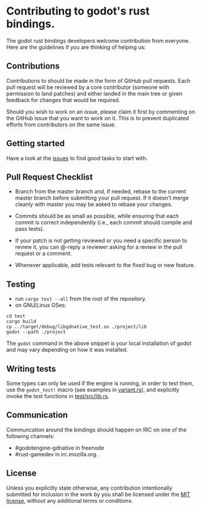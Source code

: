 # Contributing to godot's rust bindings.

The godot rust bindings developers welcome contribution from everyone. Here are the guidelines if you are thinking of helping us:

## Contributions

Contributions to should be made in the form of GitHub pull requests.
Each pull request will be reviewed by a core contributor (someone with permission to land patches) and either landed in the main tree or given feedback for changes that would be required.

Should you wish to work on an issue, please claim it first by commenting on the GitHub issue that you want to work on it. This is to prevent duplicated efforts from contributors on the same issue.

## Getting started

Have a look at the [issues](https://github.com/GodotNativeTools/godot-rust/issues) to find good tasks to start with.

## Pull Request Checklist

- Branch from the master branch and, if needed, rebase to the current master branch before submitting your pull request. If it doesn't merge cleanly with master you may be asked to rebase your changes.

- Commits should be as small as possible, while ensuring that each commit is correct independently (i.e., each commit should compile and pass tests).

- If your patch is not getting reviewed or you need a specific person to review it, you can @-reply a reviewer asking for a review in the pull request or a comment.

- Whenever applicable, add tests relevant to the fixed bug or new feature.

## Testing

- run `cargo test --all` from the root of the repository.
- on GNU/Linux OSes:

```
cd test
cargo build
cp ../target/debug/libgdnative_test.so ./project/lib
godot --path ./project
```

The `godot` command in the above snippet is your local installation of godot and may vary depending on how it was installed.

## Writing tests

Some types can only be used if the engine is running, in order to test them, use the `godot_test!` macro (see examples in [variant.rs](gdnative/src/variant.rs)), and explicitly invoke the test functions in [test/src/lib.rs](test/src/lib.rs).

## Communication

Communcation around the bindings should happen on IRC on one of the following channels:

 - #godotengine-gdnative in freenode
 - #rust-gamedev in irc.mozilla.org.

## License

Unless you explicitly state otherwise, any contribution intentionally submitted for inclusion in the work by you shall be licensed under the [MIT license](LICENSE.md), without any additional terms or conditions.
